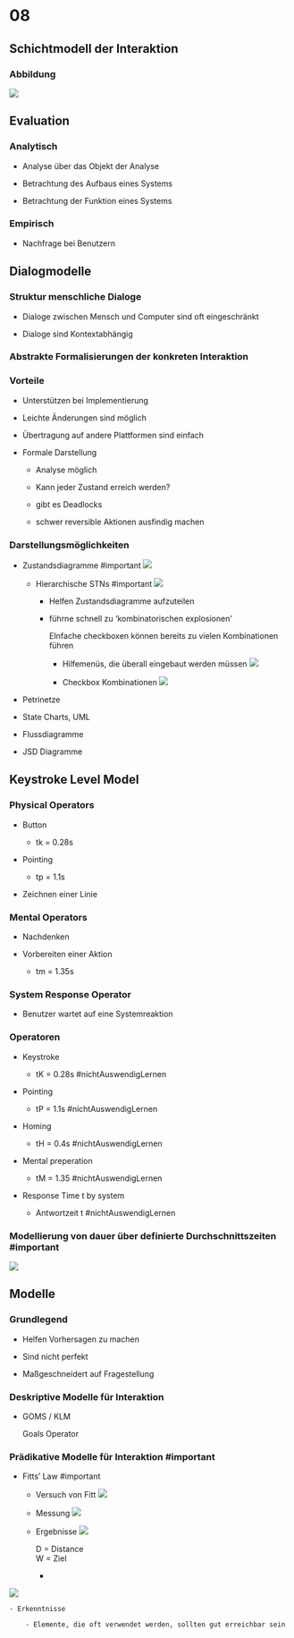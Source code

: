 # 08


## Schichtmodell der Interaktion

### Abbildung
![](/mindnote/4D34261C-A44E-4E19-8184-86689CC5B050.png)

## Evaluation

### Analytisch

- Analyse über das Objekt der Analyse

- Betrachtung des Aufbaus eines Systems

- Betrachtung der Funktion eines Systems

### Empirisch

- Nachfrage bei Benutzern

## Dialogmodelle

### Struktur menschliche Dialoge

- Dialoge zwischen Mensch und Computer sind oft eingeschränkt

- Dialoge sind Kontextabhängig

### Abstrakte Formalisierungen der konkreten Interaktion

### Vorteile

- Unterstützen bei Implementierung

- Leichte Änderungen sind möglich

- Übertragung auf andere Plattformen sind einfach

- Formale Darstellung

	- Analyse möglich

	- Kann jeder Zustand erreich werden?

	- gibt es Deadlocks

	- schwer reversible Aktionen ausfindig machen

### Darstellungsmöglichkeiten

- Zustandsdiagramme #important
![](/mindnote/DB4FD7F8-C96F-424A-8AB0-ED64C397BC4F.png)

	- Hierarchische STNs #important
![](/mindnote/85FB61C6-3FCA-41EA-95E2-DFFACD843517.png)

		- Helfen Zustandsdiagramme aufzuteilen

		- führne schnell zu ‘kombinatorischen explosionen'

			EInfache checkboxen können bereits zu vielen Kombinationen führen

			- Hilfemenüs, die überall eingebaut werden müssen
![](/mindnote/02E6F3EC-6F6B-46C2-AD04-684ED262EAC2.png)

			- Checkbox Kombinationen
![](/mindnote/6EF4201D-16E0-4575-A085-52B8FF0A4402.png)

- Petrinetze

- State Charts, UML

- Flussdiagramme

- JSD Diagramme

## Keystroke Level Model

### Physical Operators

- Button

	- tk = 0.28s

- Pointing

	- tp = 1.1s

- Zeichnen einer Linie

### Mental Operators

- Nachdenken

- Vorbereiten einer Aktion

	- tm = 1.35s

### System Response Operator

- Benutzer wartet auf eine Systemreaktion

### Operatoren

- Keystroke

	- tK = 0.28s #nichtAuswendigLernen

- Pointing

	- tP = 1.1s #nichtAuswendigLernen

- Homing

	- tH = 0.4s #nichtAuswendigLernen

- Mental preperation

	- tM = 1.35 #nichtAuswendigLernen

- Response Time t by system

	- Antwortzeit t #nichtAuswendigLernen

### Modellierung von dauer über definierte Durchschnittszeiten #important
![](/mindnote/0E56B389-6578-485F-AB75-9B6E908049D9.png)

## Modelle

### Grundlegend

- Helfen Vorhersagen zu machen

- Sind nicht perfekt

- Maßgeschneidert auf Fragestellung

### Deskriptive Modelle für Interaktion

- GOMS / KLM

	Goals Operator 

### Prädikative Modelle für Interaktion #important

- Fitts’ Law #important

	- Versuch von Fitt
![](/mindnote/F1B4762E-9ACD-462F-AABE-0DAD8AB4B9C5.png)

	- Messung
![](/mindnote/C6CE05B2-D2CF-4E7D-A2CF-92D6270FBB64.png)

	- Ergebnisse
![](/mindnote/9669AD1C-8249-4777-AAC4-3023ECFDA4A9.png)

		D = Distance  
		W = Ziel

		- 
![](/mindnote/6B5D81AF-2ED0-47DC-9002-B13E510E5B51.png)

	- Erkenntnisse

		- Elemente, die oft verwendet werden, sollten gut erreichbar sein